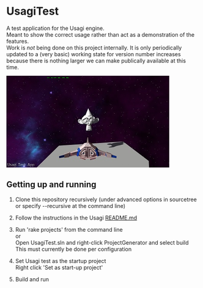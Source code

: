 UsagiTest
=========

A test application for the Usagi engine.  
Meant to show the correct usage rather than act as a demonstration of the features.  
Work is *not* being done on this project internally. It is only periodically updated to a (very basic) working state for version number increases because there is nothing larger we can make publically available at this time.  

![](Documents/Images/PreviewImage.jpg)

Getting up and running
----------------------


1. Clone this repository recursively (under advanced options in sourcetree or specify --recursive at the command line)

1. Follow the instructions in the Usagi [README.md](https://github.com/vitei/Usagi/blob/master/README.md)

1. Run 'rake projects' from the command line  
   or  
   Open UsagiTest.sln and right-click ProjectGenerator and select build  
   This must currently be done per configuration

1. Set Usagi test as the startup project  
   Right click 'Set as start-up project'
   
1. Build and run
